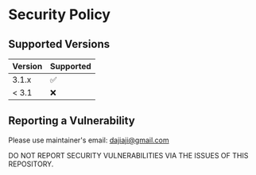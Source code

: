 # Security Policy

## Supported Versions

| Version | Supported          |
| ------- | ------------------ |
| 3.1.x   | :white_check_mark: |
| < 3.1   | :x:                |

## Reporting a Vulnerability

Please use maintainer's email: dajiaji@gmail.com

DO NOT REPORT SECURITY VULNERABILITIES VIA THE ISSUES OF THIS REPOSITORY.
